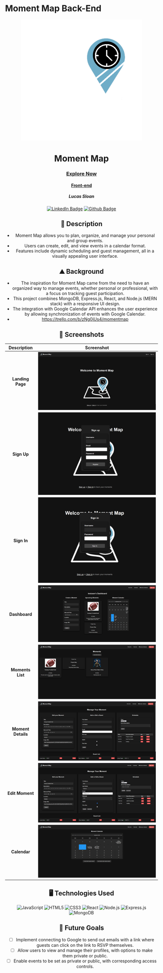 # Moment Map Back-End
<div id="header" align="center">
  <img src="public/images/Moment-Map-icon-inverse.png" width="400" height="400">
</div>

<div id="description" align="center">
  
  # Moment Map

  ### [Explore Now](https://moment-map.netlify.app/)
  #### [Front-end](https://github.com/Lucas-Sloan/react-momentmap-front-end)

  ##### Lucas Sloan

  [![LinkedIn Badge](https://img.shields.io/badge/%40LucasSloan-black?style=flat&logo=LinkedIn&logoColor=blue)](https://www.linkedin.com/in/lucas-sloan-892802211)
  [![Github Badge](https://img.shields.io/badge/%40LucasSloan-black?style=flat&logo=Github&logoColor=white)](https://github.com/Lucas-Sloan)

  ## :pencil: Description

 - Moment Map allows you to plan, organize, and manage your personal and group events.
 - Users can create, edit, and view events in a calendar format.
 - Features include dynamic scheduling and guest management, all in a visually appealing user interface.

  ## :mountain: Background

 - The inspiration for Moment Map came from the need to have an organized way to manage events, whether personal or professional, with a focus on tracking guest participation.
 - This project combines MongoDB, Express.js, React, and Node.js (MERN stack) with a responsive UI design.
 - The integration with Google Calendar API enhances the user experience by allowing synchronization of events with Google Calendar.
 - https://trello.com/b/zNg0jUs4/momentmap

</div>

<div id="screenshots" align="center">

  ## :camera_flash: Screenshots 

  | Description       | Screenshot                                                |
  |:-----------------:|-----------------------------------------------------------|
  | **Landing Page**  | ![Landing Page](public/images/Landing-Page.png)       |
  | **Sign Up**       | ![Sign Up](public/images/Sign-up.png)             |
  | **Sign In**       | ![Sign In](public/images/Sign-in.png)             |
  | **Dashboard**     | ![Dashboard](public/images/Dashboard.png)         |
  | **Moments List**  | ![Moments List](public/images/Moments.png)        |
  | **Moment Details**| ![Moment Details](public/images/Moment-Details.png) |
  | **Edit Moment**   | ![Edit Moment](public/images/Moment-Details-editing.png) |
  | **Calendar**      | ![Calendar](public/images/Calendar.png)           |

</div>

<div id="assets" align="center">

## :desktop_computer: Technologies Used
![JavaScript](https://img.shields.io/badge/-JavaScript-05122A?style=flat&logo=javascript)
![HTML5](https://img.shields.io/badge/-HTML5-05122A?style=flat&logo=html5)
![CSS3](https://img.shields.io/badge/-CSS-05122A?style=flat&logo=css3)
![React](https://img.shields.io/badge/-React-05122A?style=flat&logo=react)
![Node.js](https://img.shields.io/badge/-Node.js-05122A?style=flat&logo=node.js)
![Express.js](https://img.shields.io/badge/-Express.js-05122A?style=flat&logo=express)
![MongoDB](https://img.shields.io/badge/-MongoDB-05122A?style=flat&logo=mongodb)

## :satellite: Future Goals

- [ ] Implement connecting to Google to send out emails with a link where guests can click on the link to RSVP themselves.
- [ ] Allow users to view and manage their profiles, with options to make them private or public.
- [ ] Enable events to be set as private or public, with corresponding access controls.

</div>
